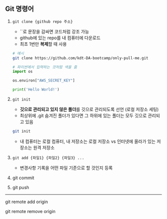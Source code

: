 ## Git 명령어

1. `git clone {github repo 주소}`
    - ``로 문장을 감싸면 코드처럼 강조 가능
    - github에 있는 repo를 내 컴퓨터에 다운로드
    - 최초 1번만 **복제**할 때 사용
    ```bash
    # 예시
    git clone https://github.com/kdt-DA-bootcamp/only-pull-me.git
    ```

    ```python
    # 파이썬에서 입력하는 것처럼 색을 줌
    import os

    os.environ["AWS_SECRET_KEY"]

    print('Hello World!')
    ```

2. `git init`
    - **깃으로 관리되고 있지 않은 폴더**를 깃으로 관리되도록 선언 (로컬 저장소 세팅)
    - 최상위에 .git 숨겨진 폴더가 있다면 그 하위에 있는 폴더는 모두 깃으로 관리되고 있음
    ```bash
    git init
    ```
    - 내 컴퓨터는 로컬 컴퓨터, 내 저장소는 로컬 저장소 vs 인터넷에 올라가 있는 저장소는 원격 저장소

3. `git add {파일1} {파일2} {파일3} ...`
     - 변경사항 기록을 어떤 파일 기준으로 할 것인지 등록

4. git commit

5. git push

---

git remote add origin

git remote remove origin